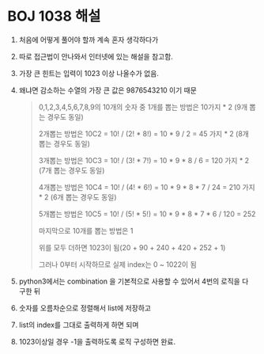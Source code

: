# BOJ 1038 해설

1. 처음에 어떻게 풀어야 할까 계속 혼자 생각하다가

2. 따로 접근법이 안나와서 인터넷에 있는 해설을 참고함.

3. 가장 큰 힌트는 입력이 1023 이상 나올수가 없음.

4. 왜냐면 감소하는 수열의 가장 큰 값은 9876543210 이기 때문

   > 0,1,2,3,4,5,6,7,8,9의 10개의 숫자 중 1개를 뽑는 방법은 10가지 * 2 (9개 뽑는 경우도 동일)
   >
   > 2개뽑는 방법은 10C2 = 10! / (2! * 8!) = 10 * 9 / 2 = 45 가지 * 2 (8개 뽑는 경우도 동일)
   >
   > 3개뽑는 방법은 10C3 = 10! / (3! * 7!) = 10 * 9 * 8 / 6 = 120 가지 * 2 (7개 뽑는 경우도 동일) 
   >
   > 4개뽑는 방법은 10C4 = 10! / (4! * 6!) = 10 * 9 * 8 * 7 / 24 = 210 가지 * 2 (6개 뽑는 경우도 동일) 
   >
   > 5개뽑는 방법은 10C5 = 10! / (5! * 5!) = 10 * 9 * 8 * 7 * 6 / 120 = 252
   >
   > 마지막으로 10개를 뽑는 방법은 1
   >
   > 위를 모두 더하면 1023이 됨(20 + 90 + 240 + 420 + 252 + 1)
   >
   > 그러나 0부터 시작하므로 실제 index는 0 ~ 1022이 됨

5. python3에서는 combination 을 기본적으로 사용할 수 있어서 4번의 로직을 다 구한 뒤
6. 숫자를 오름차순으로 정렬해서 list에 저장하고
7. list의 index를 그대로 출력하게 하면 되며
8. 1023이상일 경우 -1을 출력하도록 로직 구성하면 완료.